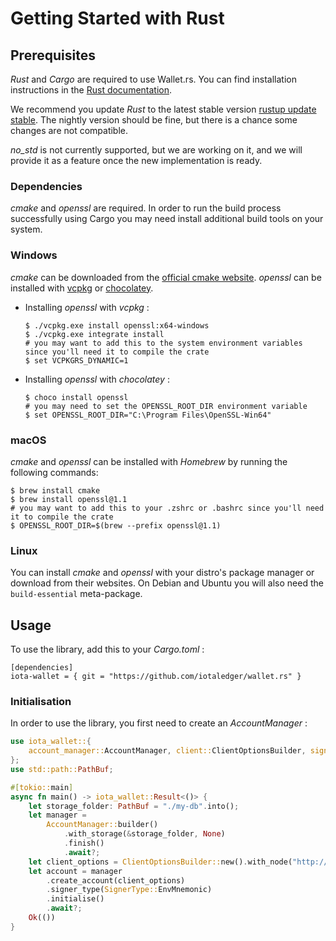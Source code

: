 # Getting Started with Rust

## Prerequisites

 _Rust_  and  _Cargo_  are required to use Wallet.rs. You can find installation instructions in the [Rust documentation](https://doc.rust-lang.org/cargo/getting-started/installation.html).

We recommend you update  _Rust_  to the latest stable version [rustup update stable](https://github.com/rust-lang/rustup.rs#keeping-rust-up-to-date). The nightly version should be fine, but there is a chance some changes are not compatible.

 _no_std_  is not currently supported, but we are working on it, and we will provide it as a feature once the new implementation is ready.

### Dependencies

 _cmake_  and  _openssl_  are required. In order to run the build process successfully using Cargo you may need install additional build tools on your system. 

### Windows

 _cmake_  can be downloaded from the [official cmake website](https://cmake.org/download/).
 _openssl_  can be installed with [vcpkg](https://github.com/microsoft/vcpkg) or [chocolatey](https://chocolatey.org/).

- Installing  _openssl_  with  _vcpkg_ :

    ```
    $ ./vcpkg.exe install openssl:x64-windows
    $ ./vcpkg.exe integrate install
    # you may want to add this to the system environment variables since you'll need it to compile the crate
    $ set VCPKGRS_DYNAMIC=1
    ```

- Installing  _openssl_  with  _chocolatey_ :

    ```
    $ choco install openssl
    # you may need to set the OPENSSL_ROOT_DIR environment variable
    $ set OPENSSL_ROOT_DIR="C:\Program Files\OpenSSL-Win64"
    ```

### macOS

 _cmake_  and  _openssl_  can be installed with  _Homebrew_  by running the following commands:

```
$ brew install cmake
$ brew install openssl@1.1
# you may want to add this to your .zshrc or .bashrc since you'll need it to compile the crate
$ OPENSSL_ROOT_DIR=$(brew --prefix openssl@1.1)
```

### Linux

You can install  _cmake_  and  _openssl_  with your distro's package manager or download from their websites. On Debian and Ubuntu you will also need the `build-essential` meta-package.

## Usage

To use the library, add this to your  _Cargo.toml_ :

```
[dependencies]
iota-wallet = { git = "https://github.com/iotaledger/wallet.rs" }
```

### Initialisation

In order to use the library, you first need to create an  _AccountManager_ :

```rust
use iota_wallet::{
    account_manager::AccountManager, client::ClientOptionsBuilder, signing::SignerType,
};
use std::path::PathBuf;

#[tokio::main]
async fn main() -> iota_wallet::Result<()> {
    let storage_folder: PathBuf = "./my-db".into();
    let manager =
        AccountManager::builder()
            .with_storage(&storage_folder, None)
            .finish()
            .await?;
    let client_options = ClientOptionsBuilder::new().with_node("http://api.lb-0.testnet.chrysalis2.com")?.build();
    let account = manager
        .create_account(client_options)
        .signer_type(SignerType::EnvMnemonic)
        .initialise()
        .await?;
    Ok(())
}
```